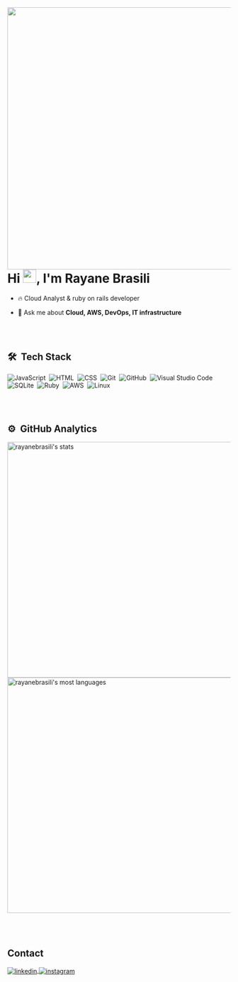<img align="right" height="590em" src="https://raw.githubusercontent.com/gist/rayanebrasili/9e99c75270c8fa41ba34b1224b7e170b/raw/6b5678ad7c4b358836f196c31d3f8cbcee9ffff5/githubcard.svg"/>
<h1 align="left">Hi <img src="https://raw.githubusercontent.com/kaueMarques/kaueMarques/master/hi.gif" height="30px">, I'm Rayane Brasili</h1>

- 🔥 Cloud Analyst & ruby on rails developer

- 💬 Ask me about **Cloud, AWS, DevOps, IT infrastructure**



<br><br>

## 🛠 &nbsp;Tech Stack

![JavaScript](https://img.shields.io/badge/-JavaScript-05122A?style=flat&logo=javascript)&nbsp;
![HTML](https://img.shields.io/badge/-HTML-05122A?style=flat&logo=HTML5)&nbsp;
![CSS](https://img.shields.io/badge/-CSS-05122A?style=flat&logo=CSS3&logoColor=1572B6)&nbsp;
![Git](https://img.shields.io/badge/-Git-05122A?style=flat&logo=git)&nbsp;
![GitHub](https://img.shields.io/badge/-GitHub-05122A?style=flat&logo=github)&nbsp;
![Visual Studio Code](https://img.shields.io/badge/-Visual%20Studio%20Code-05122A?style=flat&logo=visual-studio-code&logoColor=007ACC)&nbsp;
![SQLite](https://img.shields.io/badge/-SQLite-05122A?style=flat&logo=sqlite)&nbsp;
![Ruby](https://img.shields.io/badge/-ruby-05122A?style=flat&logo=ruby)&nbsp;
![AWS](https://img.shields.io/badge/-amazon-05122A?style=flat&logo=amazon)&nbsp;
![Linux](https://img.shields.io/badge/-linux-05122A?style=flat&logo=linux)&nbsp;

<br><br>

## ⚙️ &nbsp;GitHub Analytics

<p align="left">
<img width="530em" src="https://github-readme-stats.vercel.app/api?username=rayanebrasili&show_icons=true&theme=vision-friendly-dark" alt="rayanebrasili's stats"/>
<img width="530em" src="https://github-readme-stats.vercel.app/api/top-langs/?username=rayanebrasili&layout=compact&theme=vision-friendly-dark" alt="rayanebrasili's most languages"/>
</p>


<br><br>

## Contact

<a href="https://linkedin.com/in/rayanebrasili" target="_blank">
  <img align="center" src="https://img.shields.io/badge/-rayanebrasili-05122A?style=flat&logo=linkedin" alt="linkedin"/>
</a>
<a href="https://instagram.com/brasili_" target="_blank">
 <img align="center" src="https://img.shields.io/badge/-brasili_-05122A?style=flat&logo=instagram" alt="instagram"/>
</a>
</p>


